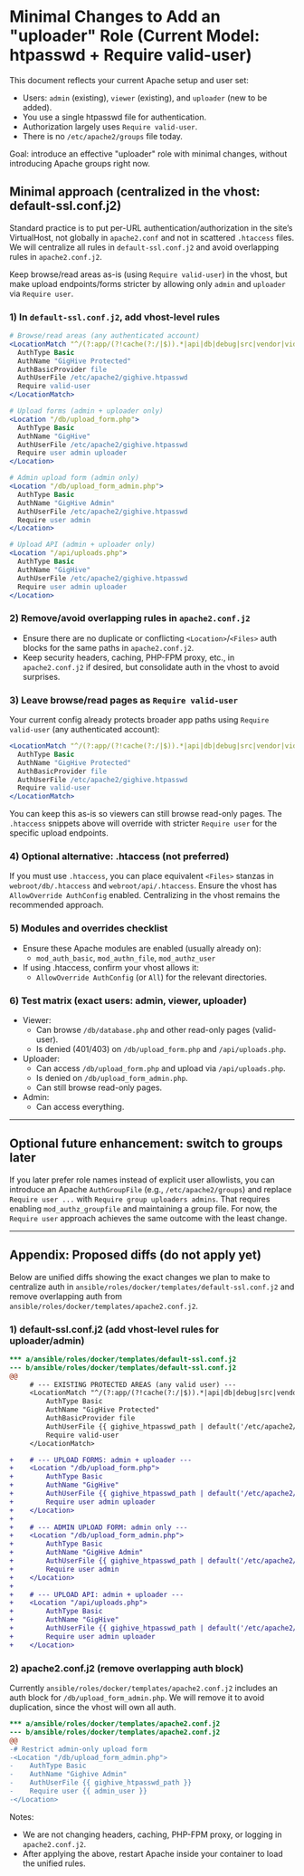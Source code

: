 # Minimal Changes to Add an "uploader" Role (Current Model: htpasswd + Require valid-user)

This document reflects your current Apache setup and user set:

- Users: `admin` (existing), `viewer` (existing), and `uploader` (new to be added).
- You use a single htpasswd file for authentication.
- Authorization largely uses `Require valid-user`.
- There is no `/etc/apache2/groups` file today.

Goal: introduce an effective "uploader" role with minimal changes, without introducing Apache groups right now.

## Minimal approach (centralized in the vhost: default-ssl.conf.j2)

Standard practice is to put per-URL authentication/authorization in the site’s VirtualHost, not globally in `apache2.conf` and not in scattered `.htaccess` files. We will centralize all rules in `default-ssl.conf.j2` and avoid overlapping rules in `apache2.conf.j2`.

Keep browse/read areas as-is (using `Require valid-user`) in the vhost, but make upload endpoints/forms stricter by allowing only `admin` and `uploader` via `Require user`.

### 1) In `default-ssl.conf.j2`, add vhost-level rules

```apache
# Browse/read areas (any authenticated account)
<LocationMatch "^/(?:app/(?!cache(?:/|$)).*|api|db|debug|src|vendor|video|audio)(?:/|$)">
  AuthType Basic
  AuthName "GigHive Protected"
  AuthBasicProvider file
  AuthUserFile /etc/apache2/gighive.htpasswd
  Require valid-user
</LocationMatch>

# Upload forms (admin + uploader only)
<Location "/db/upload_form.php">
  AuthType Basic
  AuthName "GigHive"
  AuthUserFile /etc/apache2/gighive.htpasswd
  Require user admin uploader
</Location>

# Admin upload form (admin only)
<Location "/db/upload_form_admin.php">
  AuthType Basic
  AuthName "GigHive Admin"
  AuthUserFile /etc/apache2/gighive.htpasswd
  Require user admin
</Location>

# Upload API (admin + uploader only)
<Location "/api/uploads.php">
  AuthType Basic
  AuthName "GigHive"
  AuthUserFile /etc/apache2/gighive.htpasswd
  Require user admin uploader
</Location>
```

### 2) Remove/avoid overlapping rules in `apache2.conf.j2`
- Ensure there are no duplicate or conflicting `<Location>`/`<Files>` auth blocks for the same paths in `apache2.conf.j2`.
- Keep security headers, caching, PHP-FPM proxy, etc., in `apache2.conf.j2` if desired, but consolidate auth in the vhost to avoid surprises.

### 3) Leave browse/read pages as `Require valid-user`
Your current config already protects broader app paths using `Require valid-user` (any authenticated account):

```apache
<LocationMatch "^/(?:app/(?!cache(?:/|$)).*|api|db|debug|src|vendor|video|audio)(?:/|$)">
  AuthType Basic
  AuthName "GigHive Protected"
  AuthBasicProvider file
  AuthUserFile /etc/apache2/gighive.htpasswd
  Require valid-user
</LocationMatch>
```

You can keep this as-is so viewers can still browse read-only pages. The `.htaccess` snippets above will override with stricter `Require user` for the specific upload endpoints.

### 4) Optional alternative: .htaccess (not preferred)
If you must use `.htaccess`, you can place equivalent `<Files>` stanzas in `webroot/db/.htaccess` and `webroot/api/.htaccess`. Ensure the vhost has `AllowOverride AuthConfig` enabled. Centralizing in the vhost remains the recommended approach.

### 5) Modules and overrides checklist
- Ensure these Apache modules are enabled (usually already on):
  - `mod_auth_basic`, `mod_authn_file`, `mod_authz_user`
- If using .htaccess, confirm your vhost allows it:
  - `AllowOverride AuthConfig` (or `All`) for the relevant directories.

### 6) Test matrix (exact users: admin, viewer, uploader)
- Viewer:
  - Can browse `/db/database.php` and other read-only pages (valid-user).
  - Is denied (401/403) on `/db/upload_form.php` and `/api/uploads.php`.
- Uploader:
  - Can access `/db/upload_form.php` and upload via `/api/uploads.php`.
  - Is denied on `/db/upload_form_admin.php`.
  - Can still browse read-only pages.
- Admin:
  - Can access everything.

---

## Optional future enhancement: switch to groups later
If you later prefer role names instead of explicit user allowlists, you can introduce an Apache `AuthGroupFile` (e.g., `/etc/apache2/groups`) and replace `Require user ...` with `Require group uploaders admins`. That requires enabling `mod_authz_groupfile` and maintaining a group file. For now, the `Require user` approach achieves the same outcome with the least change.

---

## Appendix: Proposed diffs (do not apply yet)

Below are unified diffs showing the exact changes we plan to make to centralize auth in `ansible/roles/docker/templates/default-ssl.conf.j2` and remove overlapping auth from `ansible/roles/docker/templates/apache2.conf.j2`.

### 1) default-ssl.conf.j2 (add vhost-level rules for uploader/admin)

```diff
*** a/ansible/roles/docker/templates/default-ssl.conf.j2
--- b/ansible/roles/docker/templates/default-ssl.conf.j2
@@
     # --- EXISTING PROTECTED AREAS (any valid user) ---
     <LocationMatch "^/(?:app/(?!cache(?:/|$)).*|api|db|debug|src|vendor|video|audio)(?:/|$)">
         AuthType Basic
         AuthName "GigHive Protected"
         AuthBasicProvider file
         AuthUserFile {{ gighive_htpasswd_path | default('/etc/apache2/gighive.htpasswd') }}
         Require valid-user
     </LocationMatch>

+    # --- UPLOAD FORMS: admin + uploader ---
+    <Location "/db/upload_form.php">
+        AuthType Basic
+        AuthName "GigHive"
+        AuthUserFile {{ gighive_htpasswd_path | default('/etc/apache2/gighive.htpasswd') }}
+        Require user admin uploader
+    </Location>
+
+    # --- ADMIN UPLOAD FORM: admin only ---
+    <Location "/db/upload_form_admin.php">
+        AuthType Basic
+        AuthName "GigHive Admin"
+        AuthUserFile {{ gighive_htpasswd_path | default('/etc/apache2/gighive.htpasswd') }}
+        Require user admin
+    </Location>
+
+    # --- UPLOAD API: admin + uploader ---
+    <Location "/api/uploads.php">
+        AuthType Basic
+        AuthName "GigHive"
+        AuthUserFile {{ gighive_htpasswd_path | default('/etc/apache2/gighive.htpasswd') }}
+        Require user admin uploader
+    </Location>
```

### 2) apache2.conf.j2 (remove overlapping auth block)

Currently `ansible/roles/docker/templates/apache2.conf.j2` includes an auth block for `/db/upload_form_admin.php`. We will remove it to avoid duplication, since the vhost will own all auth.

```diff
*** a/ansible/roles/docker/templates/apache2.conf.j2
--- b/ansible/roles/docker/templates/apache2.conf.j2
@@
-# Restrict admin-only upload form
-<Location "/db/upload_form_admin.php">
-    AuthType Basic
-    AuthName "Gighive Admin"
-    AuthUserFile {{ gighive_htpasswd_path }}
-    Require user {{ admin_user }}
-</Location>
```

Notes:
- We are not changing headers, caching, PHP-FPM proxy, or logging in `apache2.conf.j2`.
- After applying the above, restart Apache inside your container to load the unified rules.
